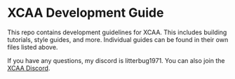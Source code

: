 # XCAA Development Guide
This repo contains development guidelines for XCAA. This includes building tutorials, style guides, and more. Individual guides can be found in their own files listed above.

If you have any questions, my discord is litterbug1971. You can also join the [XCAA Discord](https://discord.gg/9kXjVtWEFx).
